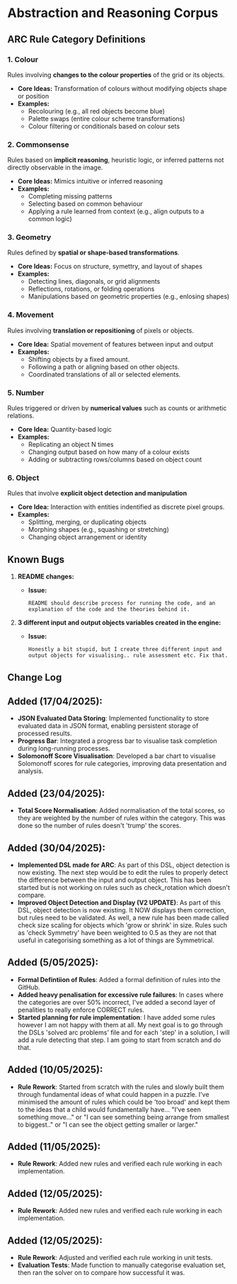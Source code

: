 # Abstraction and Reasoning Corpus

## ARC Rule Category Definitions

### 1. Colour

Rules involving **changes to the colour properties** of the grid or its objects.

- **Core Ideas:** Transformation of colours without modifying objects shape or position
- **Examples:**
  - Recolouring (e.g., all red objects become blue)
  - Palette swaps (entire colour scheme transformations)
  - Colour filtering or conditionals based on colour sets

### 2. Commonsense

Rules based on **implicit reasoning**, heuristic logic, or inferred patterns not directly observable in the image.

- **Core Ideas:** Mimics intuitive or inferred reasoning
- **Examples:**
  - Completing missing patterns
  - Selecting based on common behaviour
  - Applying a rule learned from context (e.g., align outputs to a common logic)

### 3. Geometry

Rules defined by **spatial or shape-based transformations**.

- **Core Ideas:** Focus on structure, symettry, and layout of shapes
- **Examples:**
  - Detecting lines, diagonals, or grid alignments
  - Reflections, rotations, or folding operations
  - Manipulations based on geometric properties (e.g., enlosing shapes)

### 4. Movement

Rules involving **translation or repositioning** of pixels or objects.

- **Core Idea:** Spatial movement of features between input and output
- **Examples:**
  - Shifting objects by a fixed amount.
  - Following a path or aligning based on other objects.
  - Coordinated translations of all or selected elements.

### 5. Number

Rules triggered or driven by **numerical values** such as counts or arithmetic relations.

- **Core Idea:** Quantity-based logic
- **Examples:**
  - Replicating an object N times
  - Changing output based on how many of a colour exists
  - Adding or subtracting rows/columns based on object count

### 6. Object

Rules that involve **explicit object detection and manipulation**

- **Core Idea:** Interaction with entities indentified as discrete pixel groups.
- **Examples:**
  - Splitting, merging, or duplicating objects
  - Morphing shapes (e.g., squashing or stretching)
  - Changing object arrangement or identity


## Known Bugs

1. **README changes:**
   - **Issue:** 
     ```
     README should describe process for running the code, and an explanation of the code and the theories behind it.
     ```

1. **3 different input and output objects variables created in the engine:**
   - **Issue:** 
     ```
     Honestly a bit stupid, but I create three different input and output objects for visualising.. rule assessment etc. Fix that.
     ```

    

## Change Log

## Added (17/04/2025):
- **JSON Evaluated Data Storing**: Implemented functionality to store evaluated data in JSON format, enabling persistent storage of processed results.
- **Progress Bar**: Integrated a progress bar to visualise task completion during long-running processes.
- **Solomonoff Score Visualisation**: Developed a bar chart to visualise Solomonoff scores for rule categories, improving data presentation and analysis.

## Added (23/04/2025):
- **Total Score Normalisation**: Added normalisation of the total scores, so they are weighted by the number of rules within the category. This was done so the number of rules doesn't 'trump' the scores.

## Added (30/04/2025): 
- **Implemented DSL made for ARC**: As part of this DSL, object detection is now existing. The next step would be to edit the rules to properly detect the difference between the input and output object. This has been started but is not working on rules such as check_rotation which doesn't compare.
- **Improved Object Detection and Display (V2 UPDATE)**: As part of this DSL, object detection is now existing. It NOW displays them correction, but rules need to be validated. As well, a new rule has been made called check size scaling for objects which 'grow or shrink' in size. Rules such as 'check Symmetry' have been weighted to 0.5 as they are not that useful in categorising something as a lot of things are Symmetrical. 

## Added (5/05/2025):
- **Formal Defintiion of Rules**: Added a formal definition of rules into the GitHub.
- **Added heavy penalisation for excessive rule failures**: In cases where the categories are over 50% incorrect, I've added a second layer of penalities to really enforce CORRECT rules.
- **Started planning for rule implementation**: I have added some rules however I am not happy with them at all. My next goal is to go through the DSLs 'solved arc problems' file and for each 'step' in a solution, I will add a rule detecting that step. I am going to start from scratch and do that.

## Added (10/05/2025):
- **Rule Rework**: Started from scratch with the rules and slowly built them through fundamental ideas of what could happen in a puzzle. I've minimised the amount of rules which could be 'too broad' and kept them to the ideas that a child would fundamentally have... "I've seen something move..." or "I can see something being arrange from smallest to biggest.." or "I can see the object getting smaller or larger."

## Added (11/05/2025):
- **Rule Rework**: Added new rules and verified each rule working in each implementation.

## Added (12/05/2025):
- **Rule Rework**: Added new rules and verified each rule working in each implementation.

## Added (12/05/2025):
- **Rule Rework**: Adjusted and verified each rule working in unit tests.
- **Evaluation Tests**: Made function to manually categorise evaluation set, then ran the solver on to compare how successful it was.